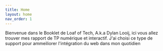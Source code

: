 ```yaml
---
title: Home
layout: home
nav_order: 1
---
```



Bienvenue dans le Booklet de Loaf of Tech, A.k.a Dylan Looij, ici vous allez trouver mes rapport de TP numérique et interactif.
J'ai choisi ce type de support pour ammeiliorer l'intégration du web dans mon quotidien
